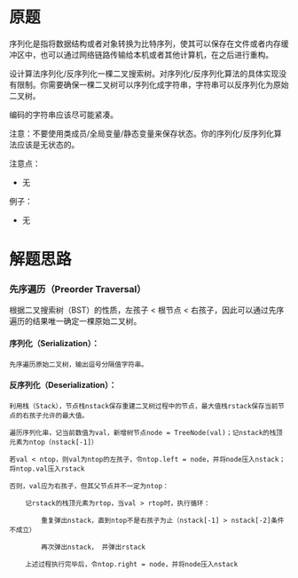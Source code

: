 # 原题
序列化是指将数据结构或者对象转换为比特序列，使其可以保存在文件或者内存缓冲区中，也可以通过网络链路传输给本机或者其他计算机，在之后进行重构。

设计算法序列化/反序列化一棵二叉搜索树。对序列化/反序列化算法的具体实现没有限制。你需要确保一棵二叉树可以序列化成字符串，字符串可以反序列化为原始二叉树。

编码的字符串应该尽可能紧凑。

注意：不要使用类成员/全局变量/静态变量来保存状态。你的序列化/反序列化算法应该是无状态的。

注意点：

  - 无

例子：

  - 无

# 解题思路
### 先序遍历（Preorder Traversal）

根据二叉搜索树（BST）的性质，左孩子 < 根节点 < 右孩子，因此可以通过先序遍历的结果唯一确定一棵原始二叉树。

#### 序列化（Serialization）：

```
先序遍历原始二叉树，输出逗号分隔值字符串。
```

#### 反序列化（Deserialization）：

```
利用栈（Stack），节点栈nstack保存重建二叉树过程中的节点，最大值栈rstack保存当前节点的右孩子允许的最大值。

遍历序列化串，记当前数值为val，新增树节点node = TreeNode(val)；记nstack的栈顶元素为ntop（nstack[-1]）

若val < ntop，则val为ntop的左孩子，令ntop.left = node，并将node压入nstack；将ntop.val压入rstack

否则，val应为右孩子，但其父节点并不一定为ntop：

    记rstack的栈顶元素为rtop，当val > rtop时，执行循环：
    
        重复弹出nstack，直到ntop不是右孩子为止（nstack[-1] > nstack[-2]条件不成立）
        
        再次弹出nstack， 并弹出rstack

    上述过程执行完毕后，令ntop.right = node，并将node压入nstack
```
